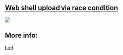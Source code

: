 ## [Web shell upload via race condition](https://portswigger.net/web-security/file-upload/lab-file-upload-web-shell-upload-via-race-condition)

![](https://github.com/nu11secur1ty/PortSwigger-Web-Security-Academy/blob/main/File-upload-vulnerabilities/Web-shell-upload-via-race-condition/Docs/Screenshot%202022-06-09%20123622.png)

## More info:
[href](https://www.nu11secur1ty.com/2022/06/portswigger-lab-web-shell-upload-via.html)

